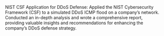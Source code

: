 NIST CSF Application for DDoS Defense: Applied the NIST Cybersecurity Framework (CSF) to a simulated DDoS ICMP flood on a company’s network. 
Conducted an in-depth analysis and wrote a comprehensive report, providing valuable insights and recommendations for enhancing the company’s DDoS defense strategy.
